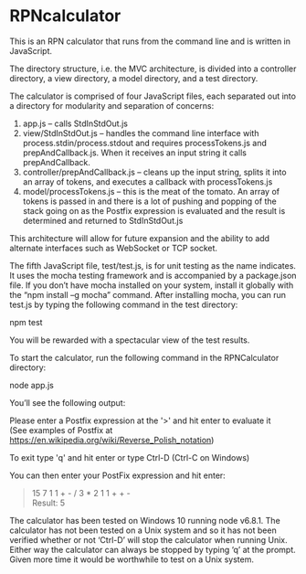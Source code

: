 # RPNcalculator

This is an RPN calculator that runs from the command line and is written in JavaScript.

The directory structure, i.e. the MVC architecture, is divided into a controller directory, a view directory, a model directory, and a test directory.

The calculator is comprised of four JavaScript files, each separated out into a directory for modularity and separation of concerns:

1. app.js – calls StdInStdOut.js
2. view/StdInStdOut.js – handles the command line interface with process.stdin/process.stdout and requires processTokens.js and prepAndCallback.js. When it receives an input string it calls prepAndCallback.
3. controller/prepAndCallback.js – cleans up the input string, splits it into an array of tokens, and executes a callback with processTokens.js
4. model/processTokens.js – this is the meat of the tomato. An array of tokens is passed in and there is a lot of pushing and popping of the stack going on as the Postfix expression is evaluated and the result is determined and returned to StdInStdOut.js

This architecture will allow for future expansion and the ability to add alternate interfaces such as WebSocket or TCP socket.

The fifth JavaScript file, test/test.js, is for unit testing as the name indicates. It uses the mocha testing framework and is accompanied by a package.json file. If you don’t have mocha installed on your system, install it globally with the “npm install –g mocha” command. After installing mocha, you can run test.js by typing the following command in the test directory: 

npm test  

You will be rewarded with a spectacular view of the test results.

To start the calculator, run the following command in the RPNCalculator directory:

node app.js 

You’ll see the following output:
                                                                       
Please enter a Postfix expression at the '>' and hit enter to evaluate it            
(See examples of Postfix at https://en.wikipedia.org/wiki/Reverse_Polish_notation)   
                                                                                     
To exit type 'q' and hit enter or type Ctrl-D (Ctrl-C on Windows) 
>

You can then enter your PostFix expression and hit enter: 
                                     
> 15 7 1 1 + - / 3 * 2 1 1 + + -                                                    
Result: 5                                                                            
> 

The calculator has been tested on Windows 10 running node v6.8.1. The calculator has not been tested on a Unix system and so it has not been verified whether or not ‘Ctrl-D’ will stop the calculator when running Unix. Either way the calculator can always be stopped by typing ‘q’ at the prompt. Given more time it would be worthwhile to test on a Unix system.



                                                                                 


        


